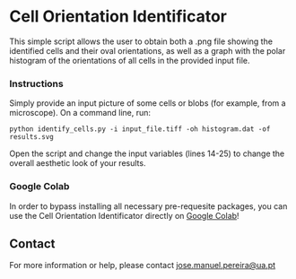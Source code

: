 # Cell Orientation Identificator
This simple script allows the user to obtain both a .png file showing the identified cells and their oval orientations, as well as a graph with the polar histogram of the orientations of all cells in the provided input file.

### Instructions

Simply provide an input picture of some cells or blobs (for example, from a microscope).
On a command line, run:
```console
python identify_cells.py -i input_file.tiff -oh histogram.dat -of results.svg
```

Open the script and change the input variables (lines 14-25) to change the overall aesthetic look of your results.

### Google Colab

In order to bypass installing all necessary pre-requesite packages, you can use the Cell Orientation Identificator directly on [Google Colab](https://colab.research.google.com/drive/1Vrskhx9Ig5FBTMSBu5oJVrhoPrr7pVaA#scrollTo=hZVFcaNN4URt)!

## Contact
For more information or help, please contact jose.manuel.pereira@ua.pt
